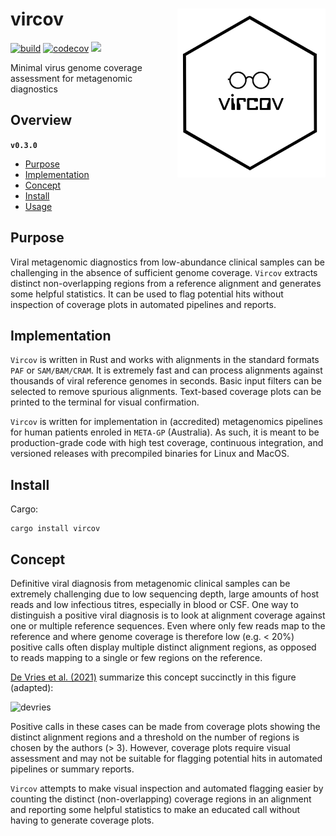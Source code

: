 # vircov <a href='https://github.com/esteinig'><img src='docs/vircov.png' align="right" height="270"/></a>

[![build](https://github.com/esteinig/nanoq/actions/workflows/rust-ci.yaml/badge.svg?branch=master)](https://github.com/esteinig/nanoq/actions/workflows/rust-ci.yaml)
[![codecov](https://codecov.io/gh/esteinig/vircov/branch/main/graph/badge.svg?token=RG95F4C6FE)](https://codecov.io/gh/esteinig/vircov)
![](https://img.shields.io/badge/version-0.3.0-black.svg)

Minimal virus genome coverage assessment for metagenomic diagnostics

## Overview


**`v0.3.0`**

- [Purpose](#purpose)
- [Implementation](#implementation)
- [Concept](#concept)
- [Install](#install)
- [Usage](#usage)

## Purpose

Viral metagenomic diagnostics from low-abundance clinical samples can be challenging in the absence of sufficient genome coverage. `Vircov` extracts distinct non-overlapping regions from a reference alignment and generates some helpful statistics. It can be used to flag potential hits without inspection of coverage plots in automated pipelines and reports.

## Implementation

`Vircov` is written in Rust and works with alignments in the standard formats `PAF` or `SAM/BAM/CRAM`. It is extremely fast and can process alignments against thousands of viral reference genomes in seconds. Basic input filters can be selected to remove spurious alignments. Text-based coverage plots can be printed to the terminal for visual confirmation.

`Vircov` is written for implementation in (accredited) metagenomics pipelines for human patients enroled in `META-GP` (Australia). As such, it is meant to be production-grade code with high test coverage, continuous integration, and versioned releases with precompiled binaries for Linux and MacOS.

## Install

Cargo:

```
cargo install vircov
```

## Concept

Definitive viral diagnosis from metagenomic clinical samples can be extremely challenging due to low sequencing depth, large amounts of host reads and low infectious titres, especially in blood or CSF. One way to distinguish a positive viral diagnosis is to look at alignment coverage against one or multiple reference sequences. Even where only few reads map to the reference and where genome coverage is therefore low (e.g. < 20%) positive calls often display multiple distinct alignment regions, as opposed to reads mapping to a single or few regions on the reference.

[De Vries et al. (2021)](https://www.sciencedirect.com/science/article/pii/S1386653221000792) summarize this concept succinctly in this figure (adapted):

![devries](https://user-images.githubusercontent.com/12873366/158775480-447d847e-5b0d-487c-a39a-81bdf428e09d.png)

Positive calls in these cases can be made from coverage plots showing the distinct alignment regions and a threshold on the number of regions is chosen by the authors (> 3). However, coverage plots require visual assessment and may not be suitable for flagging potential hits in automated pipelines or summary reports. 

`Vircov` attempts to make visual inspection and automated flagging easier by counting the distinct (non-overlapping) coverage regions in an alignment and reporting some helpful statistics to make an educated call without having to generate coverage plots. 


